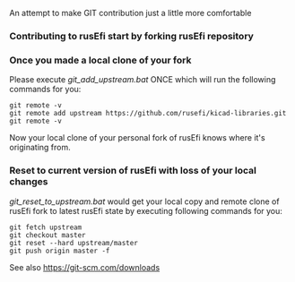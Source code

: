 An attempt to make GIT contribution just a little more comfortable


### Contributing to rusEfi start by forking rusEfi repository



### Once you made a local clone of your fork

Please execute *git_add_upstream.bat* ONCE
which will run the following commands for you:
```
git remote -v
git remote add upstream https://github.com/rusefi/kicad-libraries.git
git remote -v
```
Now your local clone of your personal fork of rusEfi knows where it's originating from.

### Reset to current version of rusEfi with loss of your local changes
*git_reset_to_upstream.bat* would get your local copy and remote clone of rusEfi fork to latest rusEfi state by executing following commands for you:
```
git fetch upstream
git checkout master
git reset --hard upstream/master
git push origin master -f
``` 

See also https://git-scm.com/downloads